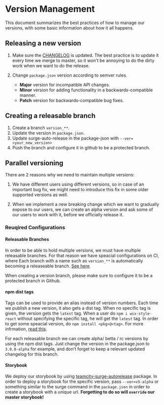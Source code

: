 # Version Management

This document summarizes the best practices of how to manage our versions, with some basic information about how it all happens.

## Releasing a new version
1. Make sure the [CHANGELOG](https://github.com/wix/wix-style-react/blob/master/CHANGELOG.md) is updated. The best practice is to update it every time we merge to master, so it won't be annoying to do the dirty work when we want to do the release.

2. Change `package.json` version according to semver rules.
    - **Major** version for incompatible API changes.
    - **Minor** version for adding functionality in a backwards-compatible manner.
    - **Patch** version for backwards-compatible bug fixes.


## Creating a releasable branch
1. Create a branch `version_**`.
2. Update the version in `package.json`.
3. Update surge-auto-release in the package-json with `--ver=<your_new_version>`
4. Push the branch and configure it in github to be a protected branch.

## Parallel versioning
There are 2 reasons why we need to maintain multiple versions:

1. We have different users using different versions, so in case of an important bug fix, we might need to introduce this fix in some older supported versions as well.

2. When we implement a new breaking change which we want to gradually expose to our users, we can create an alpha version and ask some of our users to work with it, before we officially release it.

### Reuqired Configurations
#### Releasable Branches
In order to be able to hold multiple versions, we must have multiple releasable branches. For that reason
we have speacial configurations on CI, where 
Each branch with a name such as `version_**` is automatically becoming a releaseable branch. 
[See here](http://ci.dev.wix/viewType.html?buildTypeId=CommonComponent_WixStyleReact).

When creating a version branch, please make sure to configure it to be a protected branch in Github.

#### npm dist tags
Tags can be used to provide an alias instead of version numbers.
Each time we publish a new version, it also gets a dist tag. When no specific tag is given, the version gets the `latest` tag. When a user do `npm i wix-style-react` without specifying the specific tag, he will get the `latest` tag. In order to get some speacial version, do `npm install <pkg>@<tag>`.
For more infrmation, [read this](https://docs.npmjs.com/cli/dist-tag).


For each releasable branch we can create alpha/ betta / rc versions by using the npm dist tags. Just change the version in the package.json to `3.0.0-alpha` for example, and don't forget to keep a relevant updated changelog for this branch.

#### Storybook
We deploy our storybook by using [teamcity-surge-autorelease](https://github.com/wix-private/fed-infra/tree/master/teamcity-surge-autorelease) package.
In order to deploy a storybook for the specific version, pass `--ver=v5-alpha` or something similar to the surge command in the `package.json` in order to create a storybook with a unique url. 
**Forgetting to do so will `override` our master storybook!**

